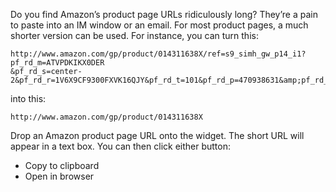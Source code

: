 Do you find Amazon’s product page URLs ridiculously long? They’re a pain to
paste into an IM window or an email. For most product pages, a much shorter
version can be used. For instance, you can turn this:

    http://www.amazon.com/gp/product/014311638X/ref=s9_simh_gw_p14_i1?pf_rd_m=ATVPDKIKX0DER
    &pf_rd_s=center-2&pf_rd_r=1V6X9CF9300FXVK16QJY&pf_rd_t=101&pf_rd_p=470938631&amp;pf_rd_i=507846

into this:

    http://www.amazon.com/gp/product/014311638X

Drop an Amazon product page URL onto the widget. The short URL will appear in
a text box. You can then click either button:

* Copy to clipboard
* Open in browser

